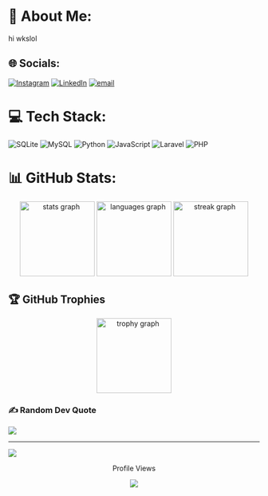 
# 💫 About Me:

hi wkslol

## 🌐 Socials:
[![Instagram](https://img.shields.io/badge/Instagram-%23E4405F.svg?logo=Instagram&logoColor=white)](https://instagram.com/savridasani) [![LinkedIn](https://img.shields.io/badge/LinkedIn-%230077B5.svg?logo=linkedin&logoColor=white)](https://www.linkedin.com/in/savrida-yahrosani-b995b0308/) [![email](https://img.shields.io/badge/Email-D14836?logo=gmail&logoColor=white)](mailto:savridayahrooo@gmail.com) 


###

# 💻 Tech Stack:
![SQLite](https://img.shields.io/badge/sqlite-%2307405e.svg?style=flat&logo=sqlite&logoColor=white) ![MySQL](https://img.shields.io/badge/mysql-4479A1.svg?style=flat&logo=mysql&logoColor=white) ![Python](https://img.shields.io/badge/python-3670A0?style=flat&logo=python&logoColor=ffdd54) ![JavaScript](https://img.shields.io/badge/javascript-%23323330.svg?style=flat&logo=javascript&logoColor=%23F7DF1E) ![Laravel](https://img.shields.io/badge/laravel-%23FF2D20.svg?style=flat&logo=laravel&logoColor=white) ![PHP](https://img.shields.io/badge/php-%23777BB4.svg?style=flat&logo=php&logoColor=white)


###
# 📊 GitHub Stats:

<div align="center">
  <img src="https://github-readme-stats.vercel.app/api?username=sanitijer&hide_title=false&hide_rank=false&show_icons=true&include_all_commits=false&count_private=true&disable_animations=false&theme=github_dark&locale=en&hide_border=true&order=2" height="150" alt="stats graph"  />
  <img src="https://github-readme-stats.vercel.app/api/top-langs?username=sanitijer&locale=en&hide_title=false&layout=compact&card_width=320&langs_count=5&theme=github_dark&hide_border=true&order=3" height="150" alt="languages graph"  />
  <img src="https://streak-stats.demolab.com?user=sanitijer&locale=en&mode=daily&theme=discord_old_blurple&hide_border=true&border_radius=5&order=2" height="150" alt="streak graph"  />
</div>

###
##

## 🏆 GitHub Trophies
<div align="center">
  <img src="https://github-profile-trophy.vercel.app?username=sanitijer&theme=dracula&column=-1&row=1&margin-w=8&margin-h=8&no-bg=true&no-frame=false&order=4" height="150" alt="trophy graph"  />
</div>

### ✍️ Random Dev Quote
![](https://quotes-github-readme.vercel.app/api?type=horizontal&theme=radical)

---
[![](https://visitcount.itsvg.in/api?id=sanitijer&icon=0&color=0)](https://visitcount.itsvg.in)

<div align="center">
<P>Profile Views<P>
  <img src="https://profile-counter.glitch.me/sanitijer/count.svg?"  />
</div>
